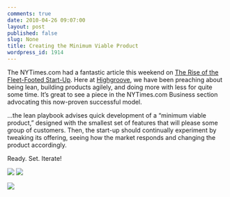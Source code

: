 ```yaml
---
comments: true
date: 2010-04-26 09:07:00
layout: post
published: false
slug: None
title: Creating the Minimum Viable Product
wordpress_id: 1914
---
```


The NYTimes.com had a fantastic article this weekend on [The Rise of the Fleet-Footed Start-Up](http://www.nytimes.com/2010/04/25/business/25unboxed.html).  Here at [Highgroove](http://highgroove.com), we have been preaching about being lean, building products agilely, and doing more with less for quite some time.  It’s great to see a piece in the NYTimes.com Business section advocating this now-proven successful model.






> 
...the lean playbook advises quick development of a “minimum viable product,” designed with the smallest set of features that will please some group of customers. Then, the start-up should continually experiment by tweaking its offering, seeing how the market responds and changing the product accordingly.




	

Ready.  Set.  Iterate!


[![](http://feeds.feedburner.com/~ff/cleanair?d=yIl2AUoC8zA)](http://feeds.feedburner.com/~ff/cleanair?a=BGCF9coWKP4:7GhJYL39F1Q:yIl2AUoC8zA) [![](http://feeds.feedburner.com/~ff/cleanair?d=7Q72WNTAKBA)](http://feeds.feedburner.com/~ff/cleanair?a=BGCF9coWKP4:7GhJYL39F1Q:7Q72WNTAKBA)


![](http://feeds.feedburner.com/~r/cleanair/~4/BGCF9coWKP4)

